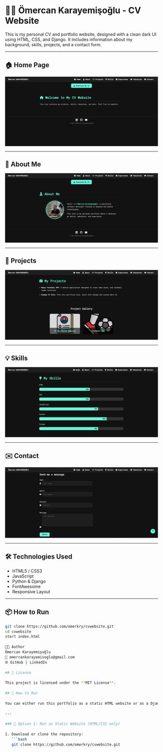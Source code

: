 # 🧑‍💼 Ömercan Karayemişoğlu - CV Website

This is my personal CV and portfolio website, designed with a clean dark UI using HTML, CSS, and Django. It includes information about my background, skills, projects, and a contact form.

---

## 🏠 Home Page

![Home](screenshots/home.png)

---

## 👤 About Me

![About](screenshots/about.png)

---

## 💼 Projects

![Projects](screenshots/projects.png)

---

## 💡 Skills

![Skills](screenshots/skills.png)

---

## ✉️ Contact

![Contact](screenshots/contact.png)

---

## 🛠️ Technologies Used

- HTML5 / CSS3
- JavaScript
- Python & Django
- FontAwesome
- Responsive Layout

---

## 📦 How to Run

```bash
git clone https://github.com/omerkry/cvwebsite.git
cd cvwebsite
start index.html

👨‍💻 Author
Ömercan Karayemişoğlu
📧 omercankarayemisoglu@gmail.com
🌐 GitHub | LinkedIn

## 📜 License

This project is licensed under the **MIT License**.

## 🚀 How to Run

You can either run this portfolio as a static HTML website or as a Django project.

---

### 🔹 Option 1: Run as Static Website (HTML/CSS only)

1. Download or clone the repository:
   ```bash
   git clone https://github.com/omerkry/cvwebsite.git

